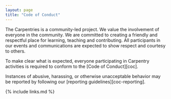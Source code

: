 ```yaml
---
layout: page
title: "Code of Conduct"
---
```

The Carpentries is a community-led project. We value the involvement of everyone in the community. We are committed to creating a friendly and respectful place for learning, teaching and contributing. All participants in our events and communications are expected to show respect and courtesy to others.

To make clear what is expected, everyone participating in Carpentry activities is required to conform to the [Code of Conduct][coc]. 

Instances of abusive, harassing, or otherwise unacceptable behavior
may be reported by following our [reporting guidelines][coc-reporting].

{% include links.md %}

